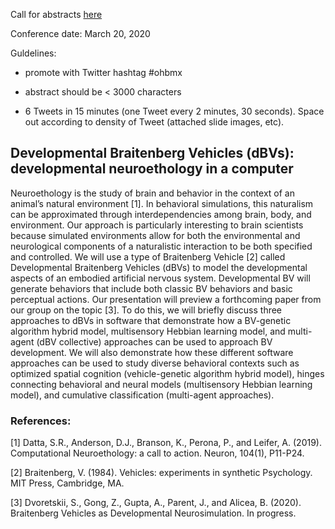 Call for abstracts [here](https://ohbmx.org/faq/)

Conference date: March 20, 2020

Guldelines:

* promote with Twitter hashtag #ohbmx

* abstract should be < 3000 characters

* 6 Tweets in 15 minutes (one Tweet every 2 minutes, 30 seconds). Space out according to density of Tweet (attached slide images, etc).


## Developmental Braitenberg Vehicles (dBVs): developmental neuroethology in a computer 

Neuroethology is the study of brain and behavior in the context of an animal’s natural environment [1]. In behavioral simulations, this naturalism can be approximated through interdependencies among brain, body, and environment. Our approach is particularly interesting to brain scientists because simulated environments allow for both the environmental and neurological components of a naturalistic interaction to be both specified and controlled. We will use a type of Braitenberg Vehicle [2] called Developmental Braitenberg Vehicles (dBVs) to model the developmental aspects of an embodied artificial nervous system. Developmental BV will generate behaviors that include both classic BV behaviors and basic perceptual actions. Our presentation will preview a forthcoming paper from our group on the topic [3]. To do this, we will briefly discuss three approaches to dBVs in software that demonstrate how a BV-genetic algorithm hybrid model, multisensory Hebbian learning model, and multi-agent (dBV collective) approaches can be used to approach BV development. We will also demonstrate how these different software approaches can be used to study diverse behavioral contexts such as optimized spatial cognition (vehicle-genetic algorithm hybrid model), hinges connecting behavioral and neural models (multisensory Hebbian learning model), and cumulative classification (multi-agent approaches). 

### References:
[1] Datta, S.R., Anderson, D.J., Branson, K., Perona, P., and Leifer, A. (2019). Computational Neuroethology: a call to action. Neuron, 104(1), P11-P24.

[2] Braitenberg, V. (1984). Vehicles: experiments in synthetic Psychology. MIT Press, Cambridge, MA.

[3] Dvoretskii, S., Gong, Z., Gupta, A., Parent, J., and Alicea, B. (2020). Braitenberg Vehicles as Developmental Neurosimulation. In progress.
